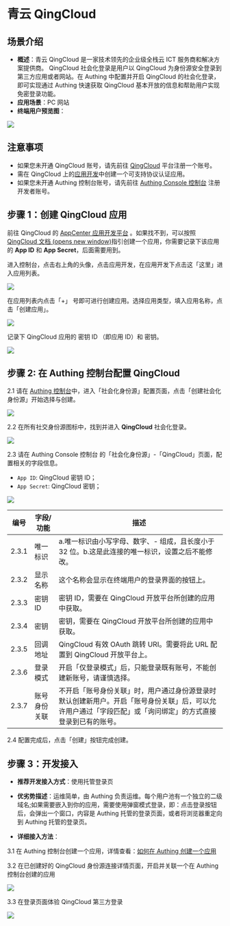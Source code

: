 # 青云 QingCloud 

<LastUpdated/>

## 场景介绍

- **概述**：青云 QingCloud 是一家技术领先的企业级全栈云 ICT 服务商和解决方案提供商。 QingCloud  社会化登录是用户以 QingCloud 为身份源安全登录到第三方应用或者网站。在 Authing 中配置并开启 QingCloud 的社会化登录，即可实现通过 Authing 快速获取 QingCloud 基本开放的信息和帮助用户实现免密登录功能。
- **应用场景**：PC 网站
- **终端用户预览图**：

![](./images/00Result.png)



## 注意事项

- 如果您未开通 QingCloud 账号，请先前往 [QingCloud](https://www.qingcloud.com/) 平台注册一个账号。
- 需在 QingCloud 上的[应用开发](https://appcenter.qingcloud.com/developer/)中创建一个可支持协议认证应用。
- 如果您未开通 Authing 控制台账号，请先前往 [Authing Console 控制台](https://authing.cn/) 注册开发者账号。

## 步骤 1：创建 QingCloud 应用

前往 QingCloud 的 [AppCenter 应用开发平台](https://appcenter.qingcloud.com/developer/ ) 。如果找不到，可以按照 [QingCloud 文档 (opens new window)](https://docsv3.qingcloud.com/appcenter/dev-platform/saas-developer-guide/release/#创建应用)指引创建一个应用，你需要记录下该应用的 **App ID** 和 **App Secret**，后面需要用到。

进入控制台，点击右上角的头像，点击应用开发，在应用开发下点击这「这里」进入应用列表。

<img src="./images/qingcloud-console.png" >

在应用列表内点击「+」 号即可进行创建应用。选择应用类型，填入应用名称，点击「创建应用」。

<img src="./images/qingcloud-addapp.png" >

记录下 QingCloud 应用的 密钥 ID （即应用 ID）和 密钥。

<img src="./images/qingcloud-appid.png" >

## 步骤 2: 在 Authing 控制台配置 QingCloud

2.1 请在 [Authing 控制台](https://console.authing.cn/)中，进入「社会化身份源」配置页面，点击「创建社会化身份源」开始选择与创建。

<img src="./images/addSocial.png" >

2.2 在所有社交身份源图标中，找到并进入 **QingCloud** 社会化登录。

<img src="./images/02SocialList.png" >

2.3 请在 Authing Console 控制台 的「社会化身份源」-「QingCloud」页面，配置相关的字段信息。

- `App ID`: QingCloud 密钥 ID；
- `App Secret`: QingCloud 密钥；

<img src="./images/authing-addsocial.png" >

| 编号  | 字段/功能    | 描述                                                         |
| ----- | ------------ | ------------------------------------------------------------ |
| 2.3.1 | 唯一标识     | a.唯一标识由小写字母、数字、- 组成，且长度小于 32 位。b.这是此连接的唯一标识，设置之后不能修改。 |
| 2.3.2 | 显示名称     | 这个名称会显示在终端用户的登录界面的按钮上。                 |
| 2.3.3 | 密钥 ID      | 密钥 ID，需要在 QingCloud 开放平台所创建的应用中获取。       |
| 2.3.4 | 密钥         | 密钥，需要在 QingCloud 开放平台所创建的应用中获取。          |
| 2.3.5 | 回调地址     | QingCloud 有效 OAuth 跳转 URI。需要将此 URL 配置到 QingCloud 开放平台上。 |
| 2.3.6 | 登录模式     | 开启「仅登录模式」后，只能登录既有账号，不能创建新账号，请谨慎选择。 |
| 2.3.7 | 账号身份关联 | 不开启「账号身份关联」时，用户通过身份源登录时默认创建新用户。开启「账号身份关联」后，可以允许用户通过「字段匹配」或「询问绑定」的方式直接登录到已有的账号。 |

2.4 配置完成后，点击「创建」按钮完成创建。

## 步骤 3：开发接入

- **推荐开发接入方式**：使用托管登录页

- **优劣势描述**：运维简单，由 Authing 负责运维。每个用户池有一个独立的二级域名;如果需要嵌入到你的应用，需要使用弹窗模式登录，即：点击登录按钮后，会弹出一个窗口，内容是 Authing 托管的登录页面，或者将浏览器重定向到 Authing 托管的登录页。

- **详细接入方法**：

3.1 在 Authing 控制台创建一个应用，详情查看：[如何在 Authing 创建一个应用](/guides/app-new/create-app/create-app.md)

3.2 在已创建好的 QingCloud 身份源连接详情页面，开启并关联一个在 Authing 控制台创建的应用

<img src='./images/09-openapp.png' />

3.3 在登录页面体验 QingCloud 第三方登录

<img src='./images/10login.png' />
